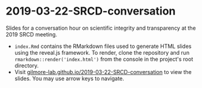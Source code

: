 # 2019-03-22-SRCD-conversation
Slides for a conversation hour on scientific integrity and transparency at the 2019 SRCD meeting.

- `index.Rmd` contains the RMarkdown files used to generate HTML slides using the reveal.js framework. To render, clone the repository and run `rmarkdown::render('index.html')` from the console in the project's root directory.
- Visit [gilmore-lab.github.io/2019-03-22-SRCD-conversation](https://gilmore-lab.github.io/2019-03-22-SRCD-conversation/) to view the slides. You may use arrow keys to navigate.
